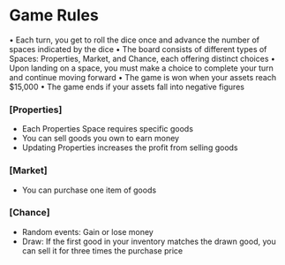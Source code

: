 # Game Rules

• Each turn, you get to roll the dice once and advance the number of spaces indicated by the dice
• The board consists of different types of Spaces: Properties, Market, and Chance, each offering distinct choices
• Upon landing on a space, you must make a choice to complete your turn and continue moving forward
• The game is won when your assets reach $15,000
• The game ends if your assets fall into negative figures

### [Properties]
- Each Properties Space requires specific goods
- You can sell goods you own to earn money
- Updating Properties increases the profit from selling goods

### [Market]
- You can purchase one item of goods

### [Chance]
- Random events: Gain or lose money
- Draw: If the first good in your inventory matches the drawn good, you can sell it for three times the purchase price
